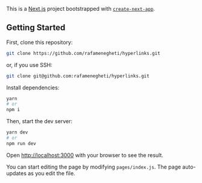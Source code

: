 This is a [Next.js](https://nextjs.org/) project bootstrapped with [`create-next-app`](https://github.com/vercel/next.js/tree/canary/packages/create-next-app).

## Getting Started

First, clone this repository:

```bash
git clone https://github.com/rafamenegheti/hyperlinks.git
```

or, if you use SSH: 

```bash
git clone git@github.com:rafamenegheti/hyperlinks.git
```

Install dependencies:

```bash
yarn
# or
npm i
```
Then, start the dev server:
```bash
yarn dev
# or
npm run dev
```
Open [http://localhost:3000](http://localhost:3000) with your browser to see the result.

You can start editing the page by modifying `pages/index.js`. The page auto-updates as you edit the file.
